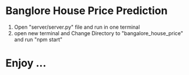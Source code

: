 # Banglore House Price Prediction

1. Open "server/server.py" file and run in one terminal
2. open new terminal and Change Directory to "bangalore_house_price" and run "npm start"

# Enjoy ...